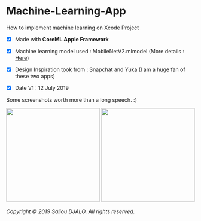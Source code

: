 # Machine-Learning-App
How to implement machine learning on Xcode Project

- [x] Made with **CoreML Apple Framework**
- [x] Machine learning model used : MobileNetV2.mlmodel (More details : <a href="https://developer.apple.com/machine-learning/models/" target="_blank">Here</a>)
- [x] Design Inspiration took from : Snapchat and Yuka (I am a huge fan of these two apps)
- [x] Date V1 : 12 July 2019



Some screenshots worth more than a long speech. :)

<p align="left">
<img src="https://user-images.githubusercontent.com/46055179/61126440-775f0180-a4bd-11e9-8caf-c3ccbb20b81a.PNG" width="250">
<img src="https://user-images.githubusercontent.com/46055179/61126438-775f0180-a4bd-11e9-953c-589cfacbd040.PNG" width="250">
</p>

_Copyright © 2019 Saliou DJALO. All rights reserved._
